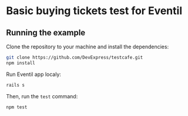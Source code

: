 # Basic buying tickets test for Eventil
## Running the example

Clone the repository to your machine and install the dependencies:

```sh
git clone https://github.com/DevExpress/testcafe.git
npm install
```
Run Eventil app localy:
```sh
rails s
```

Then, run the `test` command:

```sh
npm test
```
